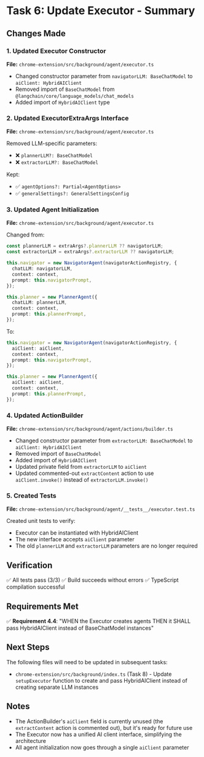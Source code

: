 # Task 6: Update Executor - Summary

## Changes Made

### 1. Updated Executor Constructor
**File:** `chrome-extension/src/background/agent/executor.ts`

- Changed constructor parameter from `navigatorLLM: BaseChatModel` to `aiClient: HybridAIClient`
- Removed import of `BaseChatModel` from `@langchain/core/language_models/chat_models`
- Added import of `HybridAIClient` type

### 2. Updated ExecutorExtraArgs Interface
**File:** `chrome-extension/src/background/agent/executor.ts`

Removed LLM-specific parameters:
- ❌ `plannerLLM?: BaseChatModel`
- ❌ `extractorLLM?: BaseChatModel`

Kept:
- ✅ `agentOptions?: Partial<AgentOptions>`
- ✅ `generalSettings?: GeneralSettingsConfig`

### 3. Updated Agent Initialization
**File:** `chrome-extension/src/background/agent/executor.ts`

Changed from:
```typescript
const plannerLLM = extraArgs?.plannerLLM ?? navigatorLLM;
const extractorLLM = extraArgs?.extractorLLM ?? navigatorLLM;

this.navigator = new NavigatorAgent(navigatorActionRegistry, {
  chatLLM: navigatorLLM,
  context: context,
  prompt: this.navigatorPrompt,
});

this.planner = new PlannerAgent({
  chatLLM: plannerLLM,
  context: context,
  prompt: this.plannerPrompt,
});
```

To:
```typescript
this.navigator = new NavigatorAgent(navigatorActionRegistry, {
  aiClient: aiClient,
  context: context,
  prompt: this.navigatorPrompt,
});

this.planner = new PlannerAgent({
  aiClient: aiClient,
  context: context,
  prompt: this.plannerPrompt,
});
```

### 4. Updated ActionBuilder
**File:** `chrome-extension/src/background/agent/actions/builder.ts`

- Changed constructor parameter from `extractorLLM: BaseChatModel` to `aiClient: HybridAIClient`
- Removed import of `BaseChatModel`
- Added import of `HybridAIClient`
- Updated private field from `extractorLLM` to `aiClient`
- Updated commented-out `extractContent` action to use `aiClient.invoke()` instead of `extractorLLM.invoke()`

### 5. Created Tests
**File:** `chrome-extension/src/background/agent/__tests__/executor.test.ts`

Created unit tests to verify:
- Executor can be instantiated with HybridAIClient
- The new interface accepts `aiClient` parameter
- The old `plannerLLM` and `extractorLLM` parameters are no longer required

## Verification

✅ All tests pass (3/3)
✅ Build succeeds without errors
✅ TypeScript compilation successful

## Requirements Met

✅ **Requirement 4.4**: "WHEN the Executor creates agents THEN it SHALL pass HybridAIClient instead of BaseChatModel instances"

## Next Steps

The following files will need to be updated in subsequent tasks:
- `chrome-extension/src/background/index.ts` (Task 8) - Update `setupExecutor` function to create and pass HybridAIClient instead of creating separate LLM instances

## Notes

- The ActionBuilder's `aiClient` field is currently unused (the `extractContent` action is commented out), but it's ready for future use
- The Executor now has a unified AI client interface, simplifying the architecture
- All agent initialization now goes through a single `aiClient` parameter
